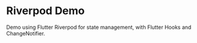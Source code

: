 # Riverpod Demo

Demo using Flutter Riverpod for state management, with Flutter Hooks and ChangeNotifier.
